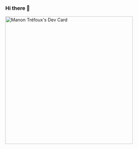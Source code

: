 ### Hi there 👋

<a href="https://app.daily.dev/ManonTfx"><img src="https://api.daily.dev/devcards/66493735b88c486d8e3ef1736f2241fe.png?r=iz3" width="400" alt="Manon Tréfoux's Dev Card"/></a>

<!--
**ManonTfx/ManonTfx** is a ✨ _special_ ✨ repository because its `README.md` (this file) appears on your GitHub profile.

Here are some ideas to get you started:

- 🔭 I’m currently working on ...
- 🌱 I’m currently learning ...
- 👯 I’m looking to collaborate on ...
- 🤔 I’m looking for help with ...
- 💬 Ask me about ...
- 📫 How to reach me: ...
- 😄 Pronouns: ...
- ⚡ Fun fact: ...
-->
